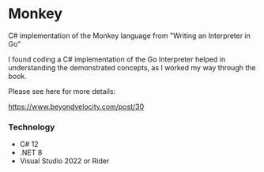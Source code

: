 # Monkey

C# implementation of the Monkey language from "Writing an Interpreter in Go"

I found coding a C# implementation of the Go Interpreter helped in understanding the demonstrated concepts, as I worked my way through the book.

Please see here for more details:

https://www.beyondvelocity.com/post/30

### Technology

- C# 12
- .NET 8
- Visual Studio 2022 or Rider
